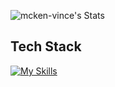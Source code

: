 ![mcken-vince's Stats](https://github-readme-stats-qlqjxqb4a-mcken-vinces-projects.vercel.app?username=mcken-vince&theme=vue-dark&show_icons=true&hide_border=true&count_private=true)

## Tech Stack
[![My Skills](https://skillicons.dev/icons?i=ts,nextjs,nestjs,graphql,kafka,sequelize,tailwind,python,azure,github,nodejs,html,css,materialui)](https://skillicons.dev)

<!--

Here are some ideas to get you started:

- 🔭 I’m currently working on ...
- 🌱 I’m currently learning ...
- 👯 I’m looking to collaborate on ...
- 🤔 I’m looking for help with ...
- 💬 Ask me about ...
- 📫 How to reach me: ...
- 😄 Pronouns: ...
- ⚡ Fun fact: ...
-->
